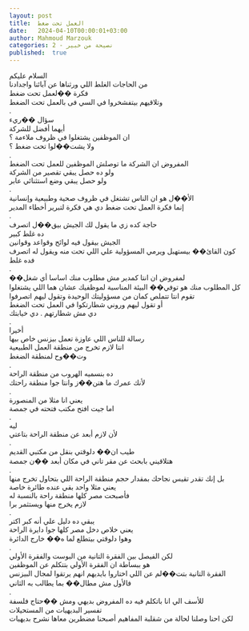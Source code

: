 ```yaml
---
layout: post
title:  العمل تحت ضغط
date:   2024-04-10T00:00:01+03:00
author: Mahmoud Marzouk
categories: 2 - نصيحة من خبير
published:  true
---
```

السلام عليكم\
من الحاجات الغلط اللي ورثناها عن آبائنا واجدادنا\
فكرة ��لعمل تحت ضغط\
وتلاقيهم بيتفشخروا في السي فى بالعمل تحت الضغط\
.\
سؤال ��ريء\
أيهما أفضل للشركة\
ان الموظفين يشتغلوا في ظروف ملاءمة ؟\
ولا يشت��لوا تحت ضغط ؟\
.\
المفروض ان الشركة ما توصلش الموظفين للعمل تحت الضغط\
ولو ده حصل يبقي تقصير من الشركة\
ولو حصل يبقي وضع استثنائي عابر\
.\
الأ��ل هو ان الناس تشتغل في ظروف صحية وطبيعية وإنسانية\
إنما فكرة العمل تحت ضغط دي هي فكرة لتبرير أخطاء المدير\
.\
حاجة كده زي ما يقول لك الجيش بيق��ل اتصرف\
ده غلط كبير\
الجيش بيقول فيه لوائح وقواعد وقوانين\
كون القائ�� بيستهبل ويرمي المسؤولية علي اللي تحت منه ويقول له
اتصرف\
فده غلط\
.\
��لمفروض ان انتا كمدير مش مطلوب منك اساسا أي شغل\
كل المطلوب منك هو توفي�� البيئة المناسبة لموظفيك عشان هما اللي
يشتغلوا\
تقوم انتا تتملص كمان من مسؤوليتك الوحيدة وتقول ليهم
اتصرفوا\
أو تقول ليهم وروني شطارتكوا في العمل تحت الضغط\
دي مش شطارتهم . دي خيابتك\
.\
أخيرا\
رسالة للناس اللي عاوزة تعمل بيزنس خاص بيها\
انتا لازم تخرج من منطقة العمل الطبيعية\
وت��وح لمنطقة الضغط\
.\
ده بنسميه الهروب من منطقة الراحة\
لأنك عمرك ما هتن��ز وانتا جوا منطقة راحتك\
.\
يعني انا مثلا من المنصورة\
اما جيت افتح مكتب فتحته في جمصة\
.\
ليه\
لأن لازم أبعد عن منطقة الراحة بتاعتي\
.\
طيب ان�� دلوقتي بنقل من مكتبي القديم\
هتلاقيني بابحث عن مقر تاني في مكان أبعد ��ن جمصة\
.\
بل إنك تقدر تقيس نجاحك بمقدار حجم منطقة الراحة اللي بتحاول تخرج
منها\
يعني مثلا واحد بقي عنده طائرة خاصة\
فأصبحت مصر كلها منطقة راحة بالنسبة له\
لازم يخرج منها ويستثمر برا\
.\
يبقي ده دليل علي أنه كبر اكتر\
يعني خلاص دخل مصر كلها جوا دايرة الراحة\
وهوا دلوقتي بيتطلع لما ه�� خارج الدائرة\
.\
لكن الفيصل بين الفقرة التانية من البوست والفقرة الأولي\
هو ببساطة ان الفقرة الأولي بتتكلم عن الموظفين\
الفقرة التانية بتت��لم عن اللي اختاروا بايديهم انهم يرتقوا لمجال
البيزنس\
فالأول مش مطال�� بما يطالب به الثاني\
.\
للأسف الي انا باتكلم فيه ده المفروض بديهي ومش ��حتاج فلسفة\
تفسير البديهيات من المستحيلات\
لكن احنا وصلنا لحالة من شقلبة المفاهيم أصبحنا مضطرين معاها نشرح
بديهيات
